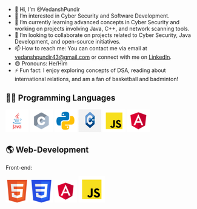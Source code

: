 - 👋 Hi, I’m @VedanshPundir
- 👀 I’m interested in Cyber Security and Software Development.
- 🌱 I’m currently learning advanced concepts in Cyber Security and working on projects involving Java, C++, and network scanning tools.
- 💞️ I’m looking to collaborate on projects related to Cyber Security, Java Development, and open-source initiatives.
- 📫 How to reach me: You can contact me via email at vedanshpundir43@gmail.com or connect with me on [LinkedIn](https://www.linkedin.com/in/vedansh-pundir-03129524a/).
- 😄 Pronouns: He/Him
- ⚡ Fun fact: I enjoy exploring concepts of DSA, reading about international relations, and am a fan of basketball and badminton!


## 🧑‍💻 Programming Languages

<p align="left">
  <img src="images/java.svg" alt="Java" width="60" height="60"/>
<img src="images/c.svg" alt="C" width="60" height="60"/>
<img src="images/python.svg" alt="Java" width="60" height="60"/>
<img src="images/png-clipart-the-c-programming-language-programmer-computer-programming-programming-blue-logo.png" alt="C++" width="60" height="60"/>
<img src="images/javascript.svg" alt="Java" width="60" height="60"/>
<img src="images/angular.svg" alt="Java" width="60" height="60"/>
</p>

## 🌎 Web-Development
Front-end:
<p align="left">
<img src="images/html5.svg" alt="Java" width="60" height="60"/>
<img src="images/css3.svg" alt="Java" width="60" height="60"/>
<img src="images/angular.svg" alt="Java" width="60" height="60"/>
<img src="images/javascript.svg" alt="Java" width="70" height="70"/>
</p>









<!---
VedanshPundir/VedanshPundir is a ✨ special ✨ repository because its `README.md` (this file) appears on your GitHub profile.
You can click the Preview link to take a look at your changes.
--->
